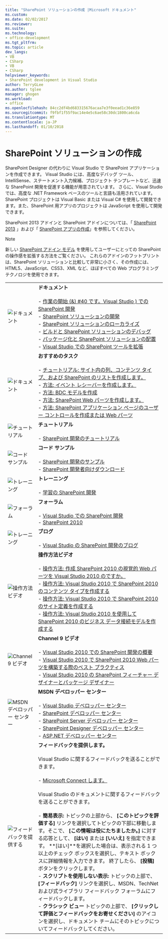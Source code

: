 ```yaml
---
title: "SharePoint ソリューションの作成 |Microsoft ドキュメント"
ms.custom: 
ms.date: 02/02/2017
ms.reviewer: 
ms.suite: 
ms.technology:
- office-development
ms.tgt_pltfrm: 
ms.topic: article
dev_langs:
- VB
- CSharp
- VB
- CSharp
helpviewer_keywords:
- SharePoint development in Visual Studio
author: TerryGLee
ms.author: tglee
manager: ghogen
ms.workload:
- office
ms.openlocfilehash: 84cc2df4bd683315676acaa7e3f0eead1c36e859
ms.sourcegitcommit: f9fbf1f55f9ac14e4e5c6ae58c30dc1800ca6cda
ms.translationtype: MT
ms.contentlocale: ja-JP
ms.lasthandoff: 01/10/2018
---
```

# <a name="create-sharepoint-solutions"></a>SharePoint ソリューションの作成
  SharePoint Designer の代わりに Visual Studio で SharePoint アプリケーションを作成できます。 Visual Studio には、高度なデバッグ ツール、IntelliSense、ステートメント入力候補、プロジェクト テンプレートなど、迅速な SharePoint 開発を促進する機能が用意されています。 さらに、Visual Studio では、高度な .NET Framework ベースのツールと言語も活用されています。 SharePoint プロジェクトは Visual Basic または Visual C# を使用して開発できます。また、SharePoint 用アプリのプロジェクトは JavaScript を使用して開発できます。  
  
 SharePoint 2013 アドインと SharePoint アドインについては、「 [SharePoint 2013](http://msdn.microsoft.com/library/jj162979.aspx) 」および「 [SharePoint アプリの作成](http://msdn.microsoft.com/library/office/apps/jj163230%28v=office.15%29.aspx)」を参照してください。  
  
> [!NOTE]  
>  新しい [SharePoint アドイン モデル](https://msdn.microsoft.com/library/office/fp179930.aspx) を使用してユーザーにとっての SharePoint の操作感を拡張する方法をご覧ください。 これらのアドインのフットプリントは、SharePoint ソリューションと比較して非常に小さく、その作成には、HTML5、JavaScript、CSS3、XML など、ほぼすべての Web プログラミング テクノロジを使用できます。  
  
|||  
|-|-|  
|![ドキュメント](../sharepoint/media/vs-icon-documentation.gif "ドキュメント")|**ドキュメント**<br /><br /> -   [作業の開始 (&) #40 です。Visual Studio &#41; での SharePoint 開発](../sharepoint/getting-started-sharepoint-development-in-visual-studio.md)<br />-   [SharePoint ソリューションの開発](../sharepoint/developing-sharepoint-solutions.md)<br />-   [SharePoint ソリューションのローカライズ](../sharepoint/localizing-sharepoint-solutions.md)<br />-   [ビルドと SharePoint ソリューションのデバッグ](../sharepoint/building-and-debugging-sharepoint-solutions.md)<br />-   [パッケージ化と SharePoint ソリューションの配置](../sharepoint/packaging-and-deploying-sharepoint-solutions.md)<br />-   [Visual Studio での SharePoint ツールを拡張](../sharepoint/extending-the-sharepoint-tools-in-visual-studio.md)|  
|![ドキュメント](../sharepoint/media/vs-icon-documentation.gif "ドキュメント")|**おすすめのタスク**<br /><br /> -   [チュートリアル: サイト内の列、コンテンツ タイプ、および SharePoint のリストを作成します。](../sharepoint/walkthrough-create-a-site-column-content-type-and-list-for-sharepoint.md)<br />-   [方法: イベント レシーバーを作成します。](../sharepoint/how-to-create-an-event-receiver.md)<br />-   [方法: BDC モデルを作成](../sharepoint/how-to-create-a-bdc-model.md)<br />-   [方法: SharePoint Web パーツを作成します。](../sharepoint/how-to-create-a-sharepoint-web-part.md)<br />-   [方法: SharePoint アプリケーション ページのユーザー コントロールを作成または Web パーツ](../sharepoint/how-to-create-a-user-control-for-a-sharepoint-application-page-or-web-part.md)|  
|![チュートリアル](../sharepoint/media/vs-icon-walkthroughs.gif "チュートリアル")|**チュートリアル**<br /><br /> -   [SharePoint 開発のチュートリアル](../sharepoint/sharepoint-development-walkthroughs.md)|  
|![コード サンプル](../sharepoint/media/vs-icon-codesamples.gif "コード サンプル")|**コード サンプル**<br /><br /> -   [SharePoint 開発のサンプル](../sharepoint/sharepoint-development-samples.md)<br />-   [SharePoint 開発者向けダウンロード](http://msdn.microsoft.com/sharepoint/aa905690.aspx)|  
|![トレーニング](../sharepoint/media/vs-icon-training.gif "トレーニング")|**トレーニング**<br /><br /> -   [学習の SharePoint 開発](http://msdn.microsoft.com/sharepoint/aa905692.aspx)|  
|![フォーラム](../sharepoint/media/vs-icon-forums.gif "フォーラム")|**フォーラム**<br /><br /> -   [Visual Studio での SharePoint 開発](http://social.msdn.microsoft.com/Forums/vssharepointdevelopment/threads)<br />-   [SharePoint 2010](http://social.msdn.microsoft.com/Forums/category/sharepoint2010,sharepoint/)|  
|![トレーニング](../sharepoint/media/vs-icon-training.gif "トレーニング")|**ブログ**<br /><br /> -   [Visual Studio の SharePoint 開発のブログ](http://blogs.msdn.com/b/vssharepointtoolsblog/)|  
|![操作方法ビデオ](../sharepoint/media/vs-icon-howdoivideos.gif "どうすればいいですか?ビデオ")|**操作方法ビデオ**<br /><br /> -   [操作方法: 作成 SharePoint 2010 の視覚的 Web パーツを Visual Studio 2010 のですか。](http://msdn.microsoft.com/vstudio/ff623014.aspx)<br />-   [操作方法: Visual Studio 2010 で SharePoint 2010 のコンテンツ タイプを作成する](http://msdn.microsoft.com/vstudio/ff623016.aspx)<br />-   [操作方法: Visual Studio 2010 で SharePoint 2010 のサイト定義を作成する](http://msdn.microsoft.com/vstudio/ff623012.aspx)<br />-   [操作方法: Visual Studio 2010 を使用して SharePoint 2010 のビジネス データ接続モデルを作成する](http://msdn.microsoft.com/vstudio/ff623022.aspx)|  
|![Channel 9 ビデオ](../sharepoint/media/vs-icon-channel9videos.gif "Channel 9 ビデオ")|**Channel 9 ビデオ**<br /><br /> -   [Visual Studio 2010 での SharePoint 開発の概要](http://channel9.msdn.com/posts/funkyonex/Overview-of-SharePoint-Development-in-Visual-Studio-2010/)<br />-   [Visual Studio 2010 で SharePoint 2010 Web パーツを構築する際のベスト プラクティス](http://channel9.msdn.com/posts/funkyonex/Best-Practices-on-Building-SharePoint-2010-Web-Parts-with-Visual-Studio-2010/)<br />-   [Visual Studio 2010 の SharePoint フィーチャー デザイナーとパッケージ デザイナー](http://channel9.msdn.com/posts/funkyonex/SharePoint-Feature-and-Package-Designers-in-Visual-Studio-2010/)|  
|![MSDN デベロッパー センター](../sharepoint/media/vs-icon-msdndevcenter.gif "MSDN デベロッパー センター")|**MSDN デベロッパー センター**<br /><br /> -   [Visual Studio デベロッパー センター](http://msdn.microsoft.com/vstudio/default.aspx)<br />-   [SharePoint デベロッパー センター](http://msdn.microsoft.com/sharepoint/default.aspx)<br />-   [SharePoint Server デベロッパー センター](http://msdn.microsoft.com/office/aa905503.aspx)<br />-   [SharePoint Designer デベロッパー センター](http://msdn.microsoft.com/office/bb421303.aspx)<br />-   [ASP.NET デベロッパー センター](http://msdn.microsoft.com/aa336522.aspx)|  
|![フィードバックを提供する](../sharepoint/media/vs-icon-feedback.gif "フィードバックを提供します。")|**フィードバックを提供します。**<br /><br /> Visual Studio に関するフィードバックを送ることができます。<br /><br /> -   [Microsoft Connect します。](http://go.microsoft.com/fwlink/?LinkID=150463)<br /><br /> Visual Studio のドキュメントに関するフィードバックを送ることができます。<br /><br /> -   **簡易表示:** トピックの上部から、 **[このトピックを評価する]** リンクを選択してトピックの下部に移動します。そこで、 **[この情報は役にたちましたか。]** に対する応答として、 **[はい]** または **[いいえ]** を指定できます。 **[はい]**を選択した場合は、表示される 1 つ以上のチェック ボックスを選択し、テキスト ボックスに詳細情報を入力できます。 終了したら、 **[投稿]** ボタンをクリックします。<br />-   **スクリプトを使用しない表示:** トピックの上部で、 **[フィードバック]** リンクを選択し、MSDN、TechNet および式ライブラリ フィードバック フォーラムにフィードバックします。<br />-   **クラシック ビュー** トピックの上部で、 **[クリックして評価とフィードバックをお寄せください]** のアイコンを選択し、ドキュメント チームにそのトピックについてフィードバックしてください。|  
  
  